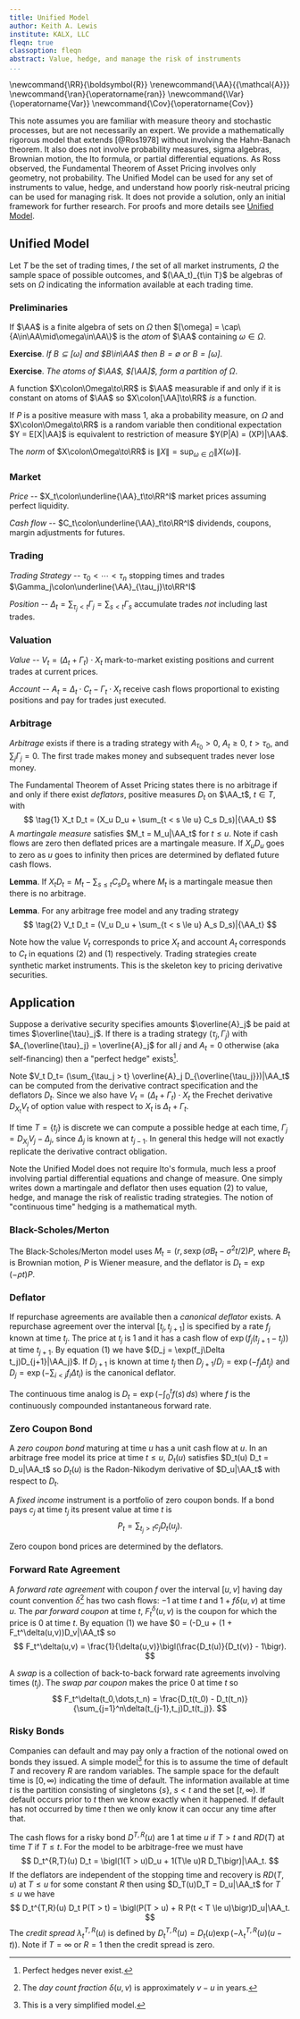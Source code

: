 ```yaml
---
title: Unified Model
author: Keith A. Lewis
institute: KALX, LLC
fleqn: true
classoption: fleqn
abstract: Value, hedge, and manage the risk of instruments
...
```


\newcommand{\RR}{\boldsymbol{R}}
\renewcommand{\AA}{{\mathcal{A}}}
\newcommand{\ran}{\operatorname{ran}}
\newcommand{\Var}{\operatorname{Var}}
\newcommand{\Cov}{\operatorname{Cov}}

This note assumes you are familiar with measure theory and stochastic
processes, but are not necessarily an expert.  We provide a mathematically
rigorous model that extends [@Ros1978] without involving the Hahn-Banach theorem.
It also does not involve probability measures, sigma algebras, Brownian
motion, the Ito formula, or partial differential equations.
As Ross observed, the Fundamental Theorem of Asset Pricing involves only geometry, not probability.
The Unified Model can be used for any set of instruments to value,
hedge, and understand how poorly risk-neutral pricing can be used for
managing risk. It does not provide a solution, only an initial
framework for further research. 
For proofs and more details see [Unified Model](um.html).

## Unified Model

Let $T$ be the set of trading times, $I$ the set of all market
instruments, $\Omega$ the sample space of possible outcomes, and
$(\AA_t)_{t\in T}$ be algebras of sets on $\Omega$ indicating the
information available at each trading time.

### Preliminaries

If $\AA$ is a finite algebra of sets on $\Omega$ then
$[\omega] = \cap\{A\in\AA\mid\omega\in\AA\}$ is the _atom_ of $\AA$ containing $\omega\in\Omega$.

__Exercise__. _If $B\subseteq[\omega]$ and $B\in\AA$ then
$B = \emptyset$ or $B = [\omega]$_.

__Exercise__. _The atoms of $\AA$, $[\AA]$, form a partition of $\Omega$_.

A function $X\colon\Omega\to\RR$ is $\AA$ measurable if and
only if it is constant on atoms of $\AA$
so $X\colon[\AA]\to\RR$ _is_ a function.

If $P$ is a positive measure with mass 1, aka a probability measure, on
$\Omega$ and $X\colon\Omega\to\RR$ is a random variable then conditional
expectation $Y = E[X|\AA]$ is equivalent to restriction of measure $Y(P|A)
= (XP)|\AA$.

The _norm_ of $X\colon\Omega\to\RR$
is $\|X\| = \sup_{\omega\in\Omega} \|X(\omega)\|$.

### Market

_Price_ -- $X_t\colon\underline{\AA}_t\to\RR^I$
market prices assuming perfect liquidity.

_Cash flow_ -- $C_t\colon\underline{\AA}_t\to\RR^I$
dividends, coupons, margin adjustments for futures.

### Trading

_Trading Strategy_ -- $\tau_0 < \cdots < \tau_n$ stopping times
and trades $\Gamma_j\colon\underline{\AA}_{\tau_j}\to\RR^I$

_Position_ -- $\Delta_t = \sum_{\tau_j < t}\Gamma_j = \sum_{s < t} \Gamma_s$
accumulate trades _not_ including last trades.

### Valuation

_Value_ -- $V_t = (\Delta_t + \Gamma_t)\cdot X_t$
mark-to-market existing positions and current trades at current prices.

_Account_ -- $A_t = \Delta_t\cdot C_t - \Gamma_t\cdot X_t$
receive cash flows proportional to existing positions and pay for trades just executed.

### Arbitrage

_Arbitrage_ exists if there is a trading strategy
with $A_{\tau_0} > 0$, $A_t \ge 0$, $t > \tau_0$, and $\sum_{j} \Gamma_j = 0$.
The first trade makes money and subsequent trades never lose money.

The Fundamental Theorem of Asset Pricing states there is no arbitrage if and only
if there exist _deflators_, positive measures $D_t$ on $\AA_t$, ${t\in T}$, with
$$
\tag{1} X_t D_t = (X_u D_u + \sum_{t < s \le u} C_s D_s)|{\AA_t}
$$
A _martingale measure_ satisfies $M_t = M_u|\AA_t$ for $t \le u$.
Note if cash flows are zero then deflated prices are a martingale measure.
If $X_u D_u$ goes to zero as $u$ goes to infinity then prices are
determined by deflated future cash flows.

__Lemma__. If $X_t D_t = M_t - \sum_{s\le t} C_s D_s$ where $M_t$ is a martingale measue
then there is no arbitrage.

__Lemma__. For any arbitrage free model and any trading strategy
$$
\tag{2}	V_t D_t = (V_u D_u + \sum_{t < s \le u} A_s D_s)|{\AA_t}
$$

Note how the value $V_t$ corresponds to price $X_t$ and account $A_t$
corresponds to $C_t$ in equations (2) and (1) respectively.
Trading strategies create synthetic market instruments.
This is the skeleton key to pricing derivative securities.

## Application

Suppose a derivative security specifies amounts $\overline{A}_j$ be paid at times $\overline{\tau}_j$.
If there is a trading strategy $(\tau_j, \Gamma_j)$
with $A_{\overline{\tau}_j} = \overline{A}_j$ for all $j$ and $A_t = 0$ otherwise (aka self-financing) then
a "perfect hedge" exists[^1].

[^1]: Perfect hedges never exist.

Note $V_t D_t= (\sum_{\tau_j > t} \overline{A}_j D_{\overline{\tau_j}})|\AA_t$
can be computed from the derivative contract specification and the deflators $D_t$.
Since we also have $V_t = (\Delta_t + \Gamma_t)\cdot X_t$
the Frechet derivative $D_{X_t}V_t$
of option value with respect to $X_t$
is $\Delta_t + \Gamma_t$.

If time $T = \{t_j\}$ is discrete we can compute a possible hedge at each time,
$\Gamma_j = D_{X_j}V_j - \Delta_j$, since $\Delta_j$ is known at $t_{j-1}$.
In general this hedge will not exactly replicate the derivative contract obligation.

Note the Unified Model does not require Ito's formula, much less a proof
involving partial differential equations and change of measure. One
simply writes down a martingale and deflator then uses equation (2)
to value, hedge, and manage the risk of realistic trading strategies.
The notion of "continuous time" hedging is a mathematical myth.

### Black-Scholes/Merton

The Black-Scholes/Merton model uses $M_t = (r, s\exp(\sigma B_t - \sigma^2t/2)P$,
where $B_t$ is Brownian motion, $P$ is Wiener measure, and the deflator
is $D_t = \exp(-\rho t)P$.

### Deflator

If repurchase agreements are available then a _canonical deflator_ exists.
A repurchase agreement over the interval $[t_j, t_{j+1}]$ is specified
by a rate $f_j$ known at time $t_j$. The price at $t_j$ is $1$ and it
has a cash flow of ${\exp(f_j(t_{j+1} - t_j))}$ at time $t_{j+1}$.
By equation (1) we have ${D_j = \exp(f_j\Delta t_j)D_{j+1}|\AA_j}$.
If $D_{j+1}$ is known at time $t_j$ then ${D_{j+1}/D_j = \exp(-f_j\Delta t_j)}$ and
${D_j = \exp(-\sum_{i < j}f_i\Delta t_i)}$ is the canonical deflator.

The continuous time analog is $D_t = \exp(-\int_0^t f(s)\,ds)$ where
$f$ is the continuously compounded instantaneous forward rate.

### Zero Coupon Bond

A _zero coupon bond_ maturing at time $u$ has a unit cash flow at $u$.
In an arbitrage free model its price at time $t\le u$, $D_t(u)$
satisfies $D_t(u) D_t = D_u|\AA_t$ so
$D_t(u)$ is the Radon-Nikodym derivative of $D_u|\AA_t$ with respect to $D_t$.

A _fixed income_ instrument is a portfolio of zero coupon bonds.
If a bond pays $c_j$ at time $t_j$ its present value at time $t$ is
$$
	P_t = \sum_{t_j > t} c_j D_t(u_j).
$$

Zero coupon bond prices are determined by the deflators.

### Forward Rate Agreement

A _forward rate agreement_ with coupon $f$ over the interval $[u,v]$
having day count convention $\delta$[^3] has two cash flows: $-1$ at time $t$
and $1 + f\delta(u,v)$ at time $u$. The _par forward coupon_ at time
$t$, $F_t^\delta(u,v)$ is the coupon for which the price is 0 at time $t$.
By equation (1) we have
$0 = (-D_u + (1 + F_t^\delta(u,v))D_v|\AA_t$ so
$$
	F_t^\delta(u,v) = \frac{1}{\delta(u,v)}\bigl(\frac{D_t(u)}{D_t(v)} - 1\bigr).
$$

A _swap_ is a collection of back-to-back forward rate agreements involving times $(t_j)$.
The _swap par coupon_ makes the price 0 at time $t$ so
$$
	F_t^\delta(t_0,\dots,t_n) = \frac{D_t(t_0) - D_t(t_n)}{\sum_{j=1}^n\delta(t_{j-1},t_j)D_t(t_j)}.
$$

[^3]: The _day count fraction_ $\delta(u, v)$ is approximately $v - u$ in years.

### Risky Bonds

Companies can default and may pay only a fraction of the notional owed on bonds they issued.
A simple model[^2] for this is to assume the time of default $T$ and recovery $R$ are random variables.
The sample space for the default time is $[0,\infty)$ indicating the time of default.
The information available at time $t$ is the partition consisting of singletons
$\{s\}$, $s < t$ and the set $[t, \infty)$. If default occurs prior to $t$ then
we know exactly when it happened. If default has not occurred by time $t$ then
we only know it can occur any time after that.

[^2]: This is a very simplified model.

The cash flows for a risky bond $D^{T,R}(u)$ are 1 at time $u$ if $T > t$
and $RD(T)$ at time $T$ if $T \le t$. For the model to be arbitrage-free we must have
$$
D_t^{R,T}(u) D_t = \bigl(1(T > u)D_u + 1(T\le u)R D_T\bigr)|\AA_t.
$$
If the deflators are independent of the stopping time and recovery is $RD(T,u)$ at $T\le u$
for some constant $R$ then
using $D_T(u)D_T = D_u|\AA_t$ for $T \le u$ we have
$$
	D_t^{T,R}(u) D_t P(T > t) = \bigl(P(T > u) + R P(t < T \le u)\bigr)D_u|\AA_t.
$$
The _credit spread_ $\lambda_t^{T,R}(u)$ is defined by
${D_t^{T,R}(u) = D_t(u)\exp(-\lambda_t^{T,R}(u) (u - t))}$.
Note if $T = \infty$ or $R = 1$ then the credit spread is zero.


<!--
### Binomial Model

Let $W_n$ be (symmetric) random walk. The model for bond and stock is
the martingale $M_n = (R_n, S_n)$ where $R_n = r$ and $S_n = s\exp(\sigma W_n)/\cosh^n(\sigma))$
and the deflator $D_n = 1$ assumes zero interest rate.

$V_0 = E[\nu(S_n)]$

$\Gamma = (M, N)$.
-->



